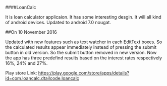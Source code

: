 ####LoanCalc

It is loan calculator applicaion. It has some interesting desgin. It will all kind of android devices. 
Updated to android 7.0 nougat. 

##On 10 November 2016

Updated with new features such as text watcher in each EditText boxes. So the calculated results appear immediately instead of pressing the submit button in old version. So the submit button removed in new version. Now the app has three predefind results based on the interest rates respectively 16%, 24% and 27%.

Play store Link: https://play.google.com/store/apps/details?id=com.loancalc.dtailcode.loancalc
